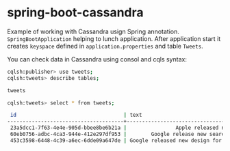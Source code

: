 # spring-boot-cassandra

Example of working with Cassandra usign Spring annotation.
`SpringBootApplication` helping to lunch application.
After application start it creates `keyspace` defined in `application.properties` and table `Tweets`.

You can check data in Cassandra using consol and cqls syntax:

```bash
cqlsh:publisher> use tweets;
cqlsh:tweets> describe tables;

tweets

cqlsh:tweets> select * from tweets;

 id                                   | text
--------------------------------------+-----------------------------------------------
 23a5dcc1-7f63-4e4e-905d-bbee8be6b21a |                Apple released new OS in 2020!
 60eb0756-adbc-4ca3-944e-412e297df953 |        Google release new searching features!
 453c3598-6448-4c39-a6ec-6dde09a647de | Google released new design for icons in 2020!

```
